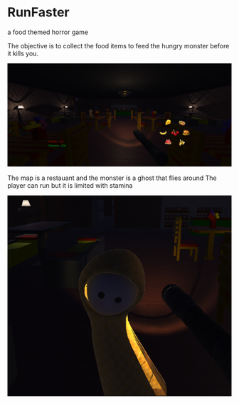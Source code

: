 # RunFaster
a food themed horror game

The objective is to collect the food items to feed the hungry monster before it kills you.

![alt text](https://github.com/eraiboluk/RunFaster/blob/main/Ekran%20g%C3%B6r%C3%BCnt%C3%BCs%C3%BC%202024-03-28%20232808.png)

The map is a restauant and the monster is a ghost that flies around
The player can run but it is limited with stamina

![alt text](https://github.com/eraiboluk/RunFaster/blob/main/Ekran%20g%C3%B6r%C3%BCnt%C3%BCs%C3%BC%202024-03-28%20232852.png)
